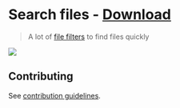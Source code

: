 # Search files - [Download](https://github.com/nikitavoloboev/small-workflows/blob/master/search-files/Search%20files.alfredworkflow?raw=true)
> A lot of [file filters](https://www.alfredapp.com/help/workflows/inputs/file-filter/) to find files quickly

![](https://i.imgur.com/3sB165H.png)

## Contributing
See [contribution guidelines](../CONTRIBUTING.md#readme).
